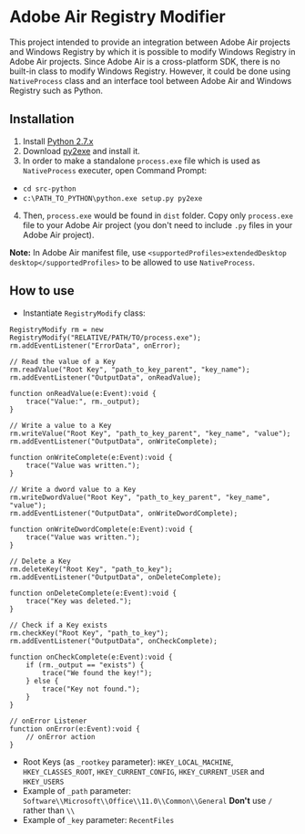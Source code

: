 # Adobe Air Registry Modifier

This project intended to provide an integration between Adobe Air projects and Windows Registry by which it is possible to modify Windows Registry in Adobe Air projects. Since Adobe Air is a cross-platform SDK, there is no built-in class to modify Windows Registry. However, it could be done using `NativeProcess` class and an interface tool between Adobe Air and Windows Registry such as Python.

## Installation

1. Install [Python 2.7.x](https://www.python.org/downloads/)
2. Download [py2exe](http://sourceforge.net/projects/py2exe/files/py2exe/0.6.9/py2exe-0.6.9.win32-py2.7.exe/download) and install it.
3. In order to make a standalone `process.exe` file which is used as `NativeProcess` executer, open Command Prompt:
  * `cd src-python`
  * `c:\PATH_TO_PYTHON\python.exe setup.py py2exe`
4. Then, `process.exe` would be found in `dist` folder. Copy only `process.exe` file to your Adobe Air project (you don't need to include `.py` files in your Adobe Air project).

**Note:** In Adobe Air manifest file, use `<supportedProfiles>extendedDesktop desktop</supportedProfiles>` to be allowed to use `NativeProcess`.

## How to use

+ Instantiate `RegistryModify` class:

```actionscript3
RegistryModify rm = new RegistryModify("RELATIVE/PATH/TO/process.exe");
rm.addEventListener("ErrorData", onError);

// Read the value of a Key
rm.readValue("Root Key", "path_to_key_parent", "key_name");
rm.addEventListener("OutputData", onReadValue);

function onReadValue(e:Event):void {
    trace("Value:", rm._output);
}

// Write a value to a Key
rm.writeValue("Root Key", "path_to_key_parent", "key_name", "value");
rm.addEventListener("OutputData", onWriteComplete);

function onWriteComplete(e:Event):void {
    trace("Value was written.");
}

// Write a dword value to a Key
rm.writeDwordValue("Root Key", "path_to_key_parent", "key_name", "value");
rm.addEventListener("OutputData", onWriteDwordComplete);

function onWriteDwordComplete(e:Event):void {
    trace("Value was written.");
}

// Delete a Key
rm.deleteKey("Root Key", "path_to_key");
rm.addEventListener("OutputData", onDeleteComplete);

function onDeleteComplete(e:Event):void {
    trace("Key was deleted.");
}

// Check if a Key exists
rm.checkKey("Root Key", "path_to_key");
rm.addEventListener("OutputData", onCheckComplete);

function onCheckComplete(e:Event):void {
    if (rm._output == "exists") {
        trace("We found the key!");
    } else {
        trace("Key not found.");
    }
}

// onError Listener
function onError(e:Event):void {
    // onError action
}
```

+ Root Keys (as `_rootkey` parameter): `HKEY_LOCAL_MACHINE`, `HKEY_CLASSES_ROOT`, `HKEY_CURRENT_CONFIG`, `HKEY_CURRENT_USER` and `HKEY_USERS`
+ Example of `_path` parameter: `Software\\Microsoft\\Office\\11.0\\Common\\General` **Don't** use `/` rather than `\\`
+ Example of `_key` parameter: `RecentFiles`

